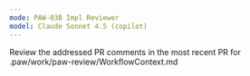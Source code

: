 ```yaml
---
mode: PAW-03B Impl Reviewer
model: Claude Sonnet 4.5 (copilot)
---
```


Review the addressed PR comments in the most recent PR for .paw/work/paw-review/WorkflowContext.md